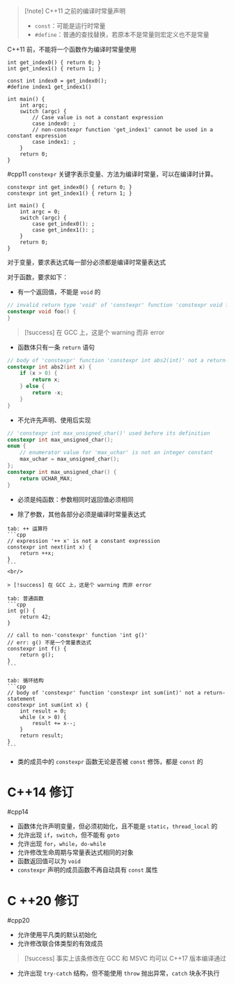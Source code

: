 > [!note] C++11 之前的编译时常量声明
> * `const`：可能是运行时常量
> * `#define`：普通的查找替换，若原本不是常量则宏定义也不是常量

C++11 前，不能将一个函数作为编译时常量使用

```run-cpp
int get_index0() { return 0; }
int get_index1() { return 1; }

const int index0 = get_index0();
#define index1 get_index1()

int main() {
    int argc;
    switch (argc) {
        // Case value is not a constant expression
        case index0: ;
        // non-constexpr function 'get_index1' cannot be used in a constant expression
        case index1: ;
    }
    return 0;
}
```

#cpp11 `constexpr` 关键字表示变量、方法为编译时常量，可以在编译时计算。

```run-cpp
constexpr int get_index0() { return 0; }
constexpr int get_index1() { return 1; }

int main() {
    int argc = 0;
    switch (argc) {
        case get_index0(): ;
        case get_index1(): ;
    }
    return 0;
}
```

对于变量，要求表达式每一部分必须都是编译时常量表达式

对于函数，要求如下：

* 有一个返回值，不能是 `void` 的

```cpp
// invalid return type 'void' of 'constexpr' function 'constexpr void foo()'
constexpr void foo() {
}
```

> [!success] 在 GCC 上，这是个 warning 而非 error

* 函数体只有一条 `return` 语句

```cpp
// body of 'constexpr' function 'constexpr int abs2(int)' not a return-statement
constexpr int abs2(int x) {
    if (x > 0) {
        return x;
    } else {
        return -x;
    }
}
```
  
* 不允许先声明、使用后实现

```c++
// 'constexpr int max_unsigned_char()' used before its definition
constexpr int max_unsigned_char();
enum {
    // enumerator value for 'max_uchar' is not an integer constant
    max_uchar = max_unsigned_char();
};
constexpr int max_unsigned_char() {
    return UCHAR_MAX;
}
```
  
* 必须是纯函数：参数相同时返回值必须相同

* 除了参数，其他各部分必须是编译时常量表达式

````tabs
tab: ++ 运算符
```cpp
// expression '++ x' is not a constant expression
constexpr int next(int x) {
    return ++x;
}
```
<br/>

> [!success] 在 GCC 上，这是个 warning 而非 error

tab: 普通函数
```cpp
int g() {
    return 42;
}

// call to non-'constexpr' function 'int g()'
// err: g() 不是一个常量表达式
constexpr int f() {
    return g();
}
```

tab: 循环结构
```cpp
// body of 'constexpr' function 'constexpr int sum(int)' not a return-statement
constexpr int sum(int x) {
    int result = 0;
    while (x > 0) {
        result += x--;
    }
    return result;
}
```
````
  
* 类的成员中的 `constexpr` 函数无论是否被 `const` 修饰，都是 `const` 的
# C++14 修订

#cpp14
 
* 函数体允许声明变量，但必须初始化，且不能是 `static`，`thread_local` 的
* 允许出现 `if`，`switch`，但不能有 `goto`
* 允许出现 `for`，`while`，`do-while`
* 允许修改生命周期与常量表达式相同的对象
* 函数返回值可以为 `void`
* `constexpr` 声明的成员函数不再自动具有 `const` 属性
# C ++20 修订

#cpp20 
 
* 允许使用平凡类的默认初始化
* 允许修改联合体类型的有效成员

> [!success] 事实上该条修改在 GCC 和 MSVC 均可以 C++17 版本编译通过

* 允许出现 `try-catch` 结构，但不能使用 `throw` 抛出异常，`catch` 块永不执行
